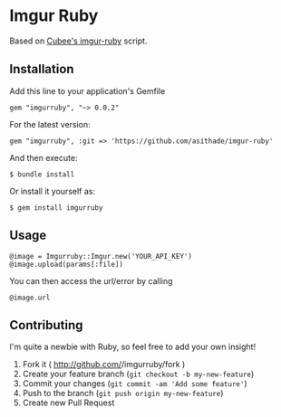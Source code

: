 # Imgur Ruby

Based on [Cubee's imgur-ruby](https://github.com/cubeee/imgur-ruby) script.

## Installation

Add this line to your application's Gemfile

    gem "imgurruby", "~> 0.0.2"

For the latest version:

    gem "imgurruby", :git => 'https://github.com/asithade/imgur-ruby'

And then execute:

    $ bundle install

Or install it yourself as:

    $ gem install imgurruby

## Usage

    @image = Imgurruby::Imgur.new('YOUR_API_KEY')
    @image.upload(params[:file])
    
You can then access the url/error by calling

    @image.url
    

## Contributing

I'm quite a newbie with Ruby, so feel free to add your own insight! 

1. Fork it ( http://github.com/<my-github-username>/imgurruby/fork )
2. Create your feature branch (`git checkout -b my-new-feature`)
3. Commit your changes (`git commit -am 'Add some feature'`)
4. Push to the branch (`git push origin my-new-feature`)
5. Create new Pull Request
